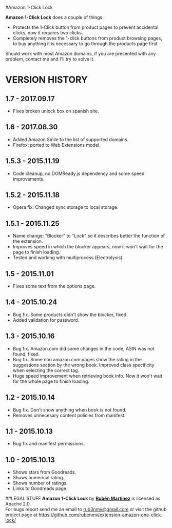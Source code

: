 #Amazon 1-Click Lock

**Amazon 1-Click Lock** does a couple of things:
- Protects the 1-Click button from product pages to prevent accidental clicks, now it requires two clicks.
- Completely removes the 1-click buttons from product browsing pages, to buy anything it is necessary to go through the products page first.

Should work with most Amazon domains, if you are presented with any problem, contact me and I'll try to solve it.

VERSION HISTORY
===============

1.7 - 2017.09.17
----------------
- Fixes broken unlock box on spanish site.

1.6 - 2017.08.30
----------------
- Added Amazon Smile to the list of supported domains.
- Firefox: ported to Web Extensions model.

1.5.3 - 2015.11.19
------------------
- Code cleanup, no DOMReady.js dependency and some speed improvements.

1.5.2 - 2015.11.18
------------------
- Opera fix. Changed sync storage to local storage.

1.5.1 - 2015.11.25
------------------
- Name change: "Blocker" to "Lock" so it describes better the function of the extension.
- Improves speed in which the blocker appears, now it won't wait for the page to finish loading.
- Tested and working with multiprocess (Electrolysis).

1.5 - 2015.11.01
----------------
- Fixes some text from the options page.

1.4 - 2015.10.24
----------------
- Bug fix. Some products didn't show the blocker, fixed.
- Added validation for password.

1.3 - 2015.10.16
----------------
- Bug fix. Amazon.com did some changes in the code, ASIN was not found, fixed.
- Bug fix. Some non amazon.com pages show the rating in the suggestions section by the wrong book. Improved class specificity when selecting the correct tag.
- Huge speed improvement when retrieving book info. Now it won't wait for the whole page to finish loading.
 
1.2 - 2015.10.14
----------------
- Bug fix. Don't show anything when book is not found.
- Removes unnecesary content policies from manifest. 

1.1 - 2015.10.13
----------------
- Bug fix and manifest permissions. 

1.0 - 2015.10.13
----------------
- Shows stars from Goodreads.
- Shows numerical rating.
- Shows number of ratings.
- Links to Goodreads page.

##LEGAL STUFF
**Amazon 1-Click Lock** by <a href="https://twitter.com/rub3nmv">**Rub&eacute;n Mart&iacute;nez**</a> is licensed as Apache 2.0.<br>
For bugs report send me an email to
rub3nmv@gmail.com
or visit the github project page at 
https://github.com/rubenmv/extension-amazon-one-click-lock/
